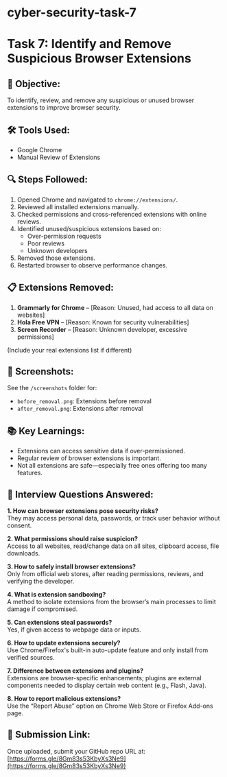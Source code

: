 # cyber-security-task-7
# Task 7: Identify and Remove Suspicious Browser Extensions

## 🚀 Objective:
To identify, review, and remove any suspicious or unused browser extensions to improve browser security.

## 🛠️ Tools Used:
- Google Chrome
- Manual Review of Extensions

## 🔍 Steps Followed:
1. Opened Chrome and navigated to `chrome://extensions/`.
2. Reviewed all installed extensions manually.
3. Checked permissions and cross-referenced extensions with online reviews.
4. Identified unused/suspicious extensions based on:
   - Over-permission requests
   - Poor reviews
   - Unknown developers
5. Removed those extensions.
6. Restarted browser to observe performance changes.

## 📋 Extensions Removed:
1. **Grammarly for Chrome** – [Reason: Unused, had access to all data on websites]
2. **Hola Free VPN** – [Reason: Known for security vulnerabilities]
3. **Screen Recorder** – [Reason: Unknown developer, excessive permissions]

(Include your real extensions list if different)

## 📸 Screenshots:
See the `/screenshots` folder for:
- `before_removal.png`: Extensions before removal
- `after_removal.png`: Extensions after removal

## 📚 Key Learnings:
- Extensions can access sensitive data if over-permissioned.
- Regular review of browser extensions is important.
- Not all extensions are safe—especially free ones offering too many features.

## 🧠 Interview Questions Answered:
**1. How can browser extensions pose security risks?**  
They may access personal data, passwords, or track user behavior without consent.

**2. What permissions should raise suspicion?**  
Access to all websites, read/change data on all sites, clipboard access, file downloads.

**3. How to safely install browser extensions?**  
Only from official web stores, after reading permissions, reviews, and verifying the developer.

**4. What is extension sandboxing?**  
A method to isolate extensions from the browser’s main processes to limit damage if compromised.

**5. Can extensions steal passwords?**  
Yes, if given access to webpage data or inputs.

**6. How to update extensions securely?**  
Use Chrome/Firefox's built-in auto-update feature and only install from verified sources.

**7. Difference between extensions and plugins?**  
Extensions are browser-specific enhancements; plugins are external components needed to display certain web content (e.g., Flash, Java).

**8. How to report malicious extensions?**  
Use the “Report Abuse” option on Chrome Web Store or Firefox Add-ons page.

## 🔗 Submission Link:
Once uploaded, submit your GitHub repo URL at:
[https://forms.gle/8Gm83s53KbyXs3Ne9](https://forms.gle/8Gm83s53KbyXs3Ne9)
